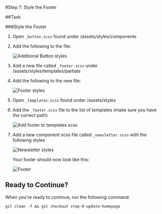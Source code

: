 #Step 7: Style the Footer


##Task

###Style the Footer

1. Open `_button.scss` found under /assets/styles/components
2. Add the following to the file:

    ![Additional Button styles](https://s3.amazonaws.com/uploads.hipchat.com/15359/64553/k2lEmoQCuMNb2EN/Screen%20Shot%202015-01-19%20at%201.23.35%20PM.png)

3. Add a new file called `_footer.scss` under /assets/styles/templates/partials
4. Add the following to the new file:

    ![Footer styles](https://s3.amazonaws.com/uploads.hipchat.com/15359/64553/HKDf4OmcQicXMms/Screen%20Shot%202015-01-19%20at%201.24.24%20PM.png)

5. Open `_templates.scss` found under /assets/styles
6. Add the `_footer.scss` file to the list of templates (make sure you have the correct path)

    ![Add footer to templates scss](https://s3.amazonaws.com/uploads.hipchat.com/15359/64553/XOqVNqsdNFxbG8A/Screen%20Shot%202015-01-19%20at%201.24.45%20PM.png)

7. Add a new component scss file called `_newsletter.scss` with the following styles

    ![Newsletter styles](https://s3.amazonaws.com/uploads.hipchat.com/15359/64553/dFVpSy98wVejeZB/Screen%20Shot%202015-01-19%20at%201.37.13%20PM.png)

    Your footer should now look like this:

    ![Footer](https://s3.amazonaws.com/uploads.hipchat.com/15359/64553/KcuPmBLRbJMAG0Y/Screen%20Shot%202015-01-19%20at%201.28.56%20PM.png)


## Ready to Continue?

When you're ready to continue, run the following command:

```
git clean -f && git checkout step-8-update-homepage
```

